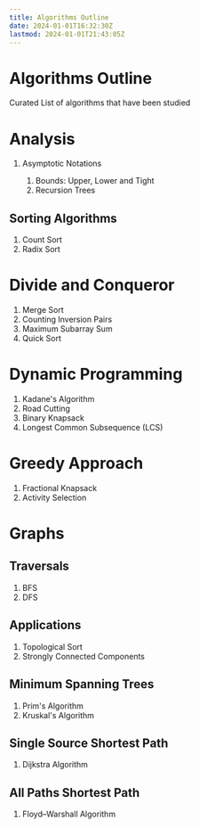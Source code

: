 ```yaml
---
title: Algorithms Outline
date: 2024-01-01T16:32:30Z
lastmod: 2024-01-01T21:43:05Z
---
```


# Algorithms Outline

Curated List of algorithms that have been studied

# Analysis

1. Asymptotic Notations

    1. Bounds: Upper, Lower and Tight
    2. Recursion Trees

## Sorting Algorithms

1. Count Sort
2. Radix Sort

# Divide and Conqueror

1. Merge Sort
2. Counting Inversion Pairs
3. Maximum Subarray Sum
4. Quick Sort

# Dynamic Programming

1. Kadane's Algorithm
2. Road Cutting
3. Binary Knapsack
4. Longest Common Subsequence (LCS)

# Greedy Approach

1. Fractional Knapsack
2. Activity Selection

# Graphs

## Traversals

1. BFS
2. DFS

## Applications

1. Topological Sort
2. Strongly Connected Components

## Minimum Spanning Trees

1. Prim's Algorithm
2. Kruskal's Algorithm

## Single Source Shortest Path

1. Dijkstra Algorithm

## All Paths Shortest Path

1. Floyd–Warshall Algorithm
